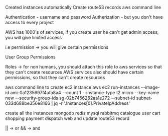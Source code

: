 Created instances automatically
Create route53 records
aws command line

Authentication - username and password
Autherization - but you don't have access to every project

AWS has 1000's of services, if you create user he can't get admin access, you will give limited access

i.e permission -> you will give certain permissions

User 
Group
Permissions

Roles -> for non humans, you should attach this role to aws services so that they can't create resources
AWS services also should have certain permissions, so that they can't create resources


aws command line to create ec2 instance
aws ec2 run-instances --image-id ami-0a1235697f4afa8a4 --count 1 --instance-type t2.micro --key-name new --security-group-ids sg-02b7456262aa1e272 --subnet-id subnet-033d688be356e8166 | jq -r '.Instances[0].PrivateIpAddress'

create all the instances mongodb redis mysql rabbitmq catalogue user cart shopping payment dispatch web and update route53 record

|| -> or
&& -> and